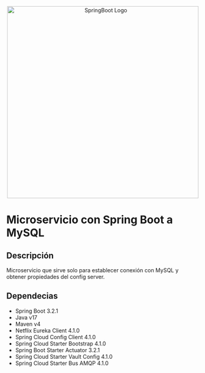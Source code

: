 <p align="center">
  <a href="https://spring.io/projects/spring-boot/" target="blank"><img src="https://user-images.githubusercontent.com/33158051/103466606-760a4000-4d14-11eb-9941-2f3d00371471.png" width="500" alt="SpringBoot Logo" /></a>
</p>

# Microservicio con Spring Boot a MySQL

## Descripción

Microservicio que sirve solo para establecer conexión con MySQL y obtener propiedades del config server.

## Dependecias

- Spring Boot 3.2.1
- Java v17
- Maven v4
- Netflix Eureka Client 4.1.0
- Spring Cloud Config Client 4.1.0
- Spring Cloud Starter Bootstrap 4.1.0
- Spring Boot Starter Actuator 3.2.1
- Spring Cloud Starter Vault Config 4.1.0
- Spring Cloud Starter Bus AMQP 4.1.0
